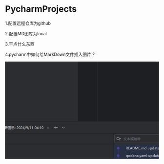 # PycharmProjects

1.配置远程仓库为github

2.配置MD图库为local

3.干点什么东西

4.pycharm中如何给MarkDown文件插入图片？

![](.README_images/a3700184.png)
